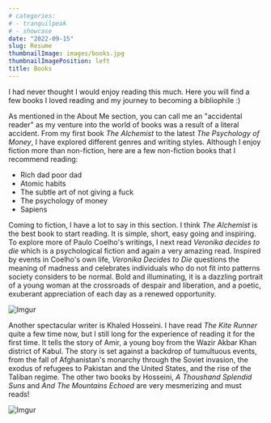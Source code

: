 ```yaml
---
# categories:
# - tranquilpeak
# - showcase
date: "2022-09-15"
slug: Resume
thumbnailImage: images/books.jpg
thumbnailImagePosition: left
title: Books
---
```


I had never thought I would enjoy reading this much. Here you will find a few books I loved reading and my journey to becoming a bibliophile :) 

<!--more-->
As mentioned in the About Me section, you can call me an "accidental reader" as my venture into the world of books was a result of a literal accident. From my first book *The Alchemist* to the latest *The Psychology of Money*, I have explored different genres and writing styles. Although I enjoy fiction more than non-fiction, here are a few non-fiction books that I recommend reading:

* Rich dad poor dad
* Atomic habits
* The subtle art of not giving a fuck
* The psychology of money
* Sapiens

Coming to fiction, I have a lot to say in this section. I think *The Alchemist* is the best book to start reading. It is simple, short, easy going and inspiring. To explore more of Paulo Coelho's writings, I next read *Veronika decides to die* which is a psychological fiction and again a very amazing read. Inspired by events in Coelho's own life, *Veronika Decides to Die* questions the meaning of madness and celebrates individuals who do not fit into patterns society considers to be normal. Bold and illuminating, it is a dazzling portrait of a young woman at the crossroads of despair and liberation, and a poetic, exuberant appreciation of each day as a renewed opportunity.

![Imgur](https://i.imgur.com/Od6mLzL.jpg)

Another spectacular writer is Khaled Hosseini. I have read *The Kite Runner* quite a few time now, but I still long for the experience of reading it for the first time. It tells the story of Amir, a young boy from the Wazir Akbar Khan district of Kabul. The story is set against a backdrop of tumultuous events, from the fall of Afghanistan's monarchy through the Soviet invasion, the exodus of refugees to Pakistan and the United States, and the rise of the Taliban regime. The other two books by Hosseini, *A Thoushand Splendid Suns* and *And The Mountains Echoed* are very mesmerizing and must reads!

![Imgur](https://i.imgur.com/I0AaeTR.jpg)
